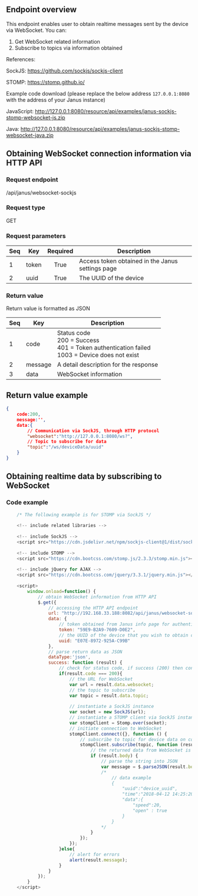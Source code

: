 ## Endpoint overview

This endpoint enables user to obtain realtime messages sent by the device via WebSocket. You can:

1. Get WebSocket related information
2. Subscribe to topics via information obtained

References:

SockJS: <https://github.com/sockjs/sockjs-client>

STOMP: <https://stomp.github.io/>

Example code download (please replace the below address `127.0.0.1:8080` with the address of your Janus instance)

JavaScript: http://127.0.0.1:8080/resource/api/examples/janus-sockjs-stomp-websocket-js.zip

Java: http://127.0.0.1:8080/resource/api/examples/janus-sockjs-stomp-websocket-java.zip

## Obtaining WebSocket connection information via HTTP API

### Request endpoint

/api/janus/websocket-sockjs

### Request type

GET

### Request parameters

Seq | Key   | Required | Description
--- | ----- | :------: | ------------------------------------------
1   | token | True     | Access token obtained in the Janus settings page
2   | uuid  | True     | The UUID of the device

### Return value

Return value is formatted as JSON

Seq | Key     | Description
--- | ------- | -----------------------------------------------------------------------------------------------------
1   | code    | Status code<br>200 = Success<br/>401 = Token authentication failed<br/>1003 = Device does not exist
2   | message | A detail description for the response
3   | data    | WebSocket information

## Return value example

``` JSON
{
    code:200,
    message:'',
    data:{
        // Communication via SockJS, through HTTP protocol
        "websocket":"http://127.0.0.1:8080/ws?",
        // Topic to subscribe for data
        "topic":"/ws/deviceData/uuid"
    }
}
```

## Obtaining realtime data by subscribing to WebSocket

### Code example

``` JavaScript
    /* The following example is for STOMP via SockJS */
    
    <!-- include related libraries -->
    
    <!-- include SockJS -->
    <script src="https://cdn.jsdelivr.net/npm/sockjs-client@1/dist/sockjs.min.js"></script>
    
    <!-- include STOMP -->
    <script src="https://cdn.bootcss.com/stomp.js/2.3.3/stomp.min.js"></script>
    
    <!-- include jQuery for AJAX -->
    <script src="https://cdn.bootcss.com/jquery/3.3.1/jquery.min.js"></script>
    
    <script>
        window.onload=function() {
            // obtain WebSocket information from HTTP API
            $.get({
                // accessing the HTTP API endpoint
                url: "http://192.168.33.188:8082/api/janus/websocket-sockjs",
                data: {
                    // token obtained from Janus info page for authentication
                    token: "59E9-B2A9-7609-D0E2",
                    // the UUID of the device that you wish to obtain data from
                    uuid: "E07E-8972-925A-C99B"
                },
                // parse return data as JSON
                dataType:'json',
                success: function (result) {
                    // check for status code, if success (200) then continue
                    if(result.code === 200){
                        // the URL for WebSocket
                        var url = result.data.websocket;
                        // the topic to subscribe
                        var topic = result.data.topic;
    
                        // instantiate a SockJS instance
                        var socket = new SockJS(url);
                        // instantiate a STOMP client via SockJS instance
                        var stompClient = Stomp.over(socket);
                        // initiate connection to WebSocket
                        stompClient.connect({}, function () {
                            // subscribe to topic for device data on connection success
                            stompClient.subscribe(topic, function (result) {
                                // the returned data from WebSocket is a string
                                if (result.body) {
                                    // parse the string into JSON
                                    var message = $.parseJSON(result.body);
                                    /*
                                        // data example
                                        {
                                            "uuid":"device_uuid",
                                            "time":"2018-04-12 14:25:20:34",
                                            "data":{
                                                "speed":20,
                                                "open" : true
                                            }
                                        }
                                    */
                                }
                            });
                        });
                    }else{
                        // alert for errors
                        alert(result.message);
                    }
                }
            });
        }
    </script>
```